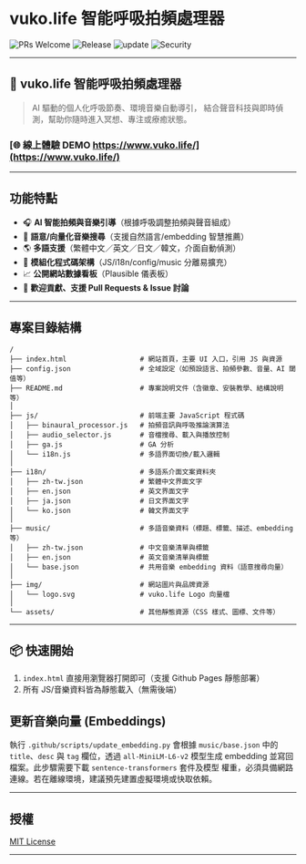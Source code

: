 # vuko.life 智能呼吸拍頻處理器

![PRs Welcome](https://img.shields.io/badge/PRs-welcome-brightgreen.svg)
![Release](https://img.shields.io/github/release/yourname/project.svg)
![update](https://img.shields.io/badge/updated-weekly-blue)
![Security](https://img.shields.io/snyk/vulnerabilities/github/weiqi-kids/vuko.life)

---

## 🧘 vuko.life 智能呼吸拍頻處理器

> AI 驅動的個人化呼吸節奏、環境音樂自動導引，
> 結合聲音科技與即時偵測，幫助你隨時進入冥想、專注或療癒狀態。

### [🌐 線上體驗 DEMO https://www.vuko.life/](https://www.vuko.life/)

---

## 功能特點

- 🎧 **AI 智能拍頻與音樂引導**（根據呼吸調整拍頻與聲音組成）
- 🔎 **語意/向量化音樂搜尋**（支援自然語言/embedding 智慧推薦）
- 🌎 **多語支援**（繁體中文／英文／日文／韓文，介面自動偵測）
- 🔌 **模組化程式碼架構**（JS/i18n/config/music 分離易擴充）
- 📈 **公開網站數據看板**（Plausible 儀表板）
- 🤝 **歡迎貢獻、支援 Pull Requests & Issue 討論**

---

## 專案目錄結構

```
/
├── index.html                  # 網站首頁，主要 UI 入口，引用 JS 與資源
├── config.json                 # 全域設定（如預設語言、拍頻參數、音量、AI 閾值等）
├── README.md                   # 專案說明文件（含徽章、安裝教學、結構說明等）
│
├── js/                         # 前端主要 JavaScript 程式碼
│   ├── binaural_processor.js   # 拍頻音訊與呼吸推論演算法
│   ├── audio_selector.js       # 音檔搜尋、載入與播放控制
│   ├── ga.js                   # GA 分析
│   └── i18n.js                 # 多語界面切換/載入邏輯
│
├── i18n/                       # 多語系介面文案資料夾
│   ├── zh-tw.json              # 繁體中文界面文字
│   ├── en.json                 # 英文界面文字
│   ├── ja.json                 # 日文界面文字
│   └── ko.json                 # 韓文界面文字
│
├── music/                      # 多語音樂資料（標題、標籤、描述、embedding等）
│   ├── zh-tw.json              # 中文音樂清單與標籤
│   ├── en.json                 # 英文音樂清單與標籤
│   └── base.json               # 共用音樂 embedding 資料（語意搜尋向量）
│
├── img/                        # 網站圖片與品牌資源
│   └── logo.svg                # vuko.life Logo 向量檔
│
└── assets/                     # 其他靜態資源（CSS 樣式、圖標、文件等）
```

---

## 📦 快速開始

1. `index.html` 直接用瀏覽器打開即可（支援 Github Pages 靜態部署）
2. 所有 JS/音樂資料皆為靜態載入（無需後端）

## 更新音樂向量 (Embeddings)

執行 `.github/scripts/update_embedding.py` 會根據 `music/base.json`
中的 `title`、`desc` 與 `tag` 欄位，透過 `all-MiniLM-L6-v2` 模型生成
embedding 並寫回檔案。此步驟需要下載 `sentence-transformers` 套件及模型
權重，必須具備網路連線。若在離線環境，建議預先建置虛擬環境或快取依賴。

---

## 授權

[MIT License](LICENSE)

---
